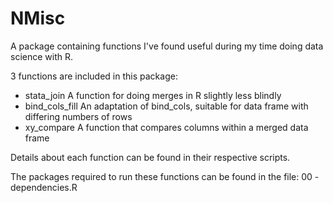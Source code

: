 # NMisc

A package containing functions I've found useful during my time doing data science with R.

3 functions are included in this package:
- stata_join
  A function for doing merges in R slightly less blindly
- bind_cols_fill
  An adaptation of bind_cols, suitable for data frame with differing numbers of rows
- xy_compare
  A function that compares columns within a merged data frame

Details about each function can be found in their respective scripts.

The packages required to run these functions can be found in the file:
00 - dependencies.R
